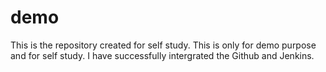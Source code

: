 # demo
This is the repository created for self study.
This is only for demo purpose and for self study.
I have successfully intergrated the Github and Jenkins.
